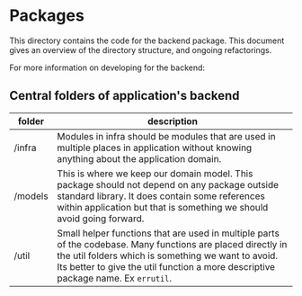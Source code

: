 # Packages

This directory contains the code for the backend package. This document gives an overview of the directory structure, and ongoing refactorings.

For more information on developing for the backend:

## Central folders of application's backend

| folder  | description                                                                                                                                                                                                                                             |
| ------- | ------------------------------------------------------------------------------------------------------------------------------------------------------------------------------------------------------------------------------------------------------- |
| /infra  | Modules in infra should be modules that are used in multiple places in application without knowing anything about the application domain.                                                                                                               |
| /models | This is where we keep our domain model. This package should not depend on any package outside standard library. It does contain some references within application but that is something we should avoid going forward.                                 |
| /util   | Small helper functions that are used in multiple parts of the codebase. Many functions are placed directly in the util folders which is something we want to avoid. Its better to give the util function a more descriptive package name. Ex `errutil`. |
